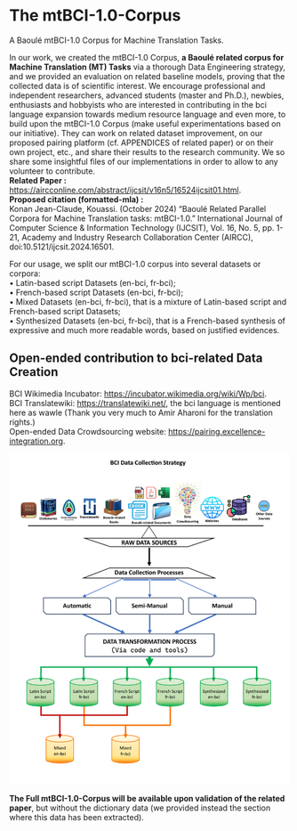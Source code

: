 # The mtBCI-1.0-Corpus
A Baoulé mtBCI-1.0 Corpus for Machine Translation Tasks.

In our work, we created the mtBCI-1.0 Corpus, **a Baoulé related corpus for Machine Translation (MT) Tasks** via a thorough Data Engineering strategy, and we provided an evaluation on related baseline models, proving that the collected data is of scientific interest. 
We encourage professional and independent researchers, advanced students (master and Ph.D.), newbies, enthusiasts and hobbyists who are interested in contributing in the bci language expansion towards medium resource language and even more, to build upon the mtBCI-1.0 Corpus (make useful experimentations based on our initiative). They can work on related dataset improvement, on our proposed pairing platform (cf. APPENDICES of related paper) or on their own project, etc., and share their results to the research community. 
We so share some insightful files of our implementations in order to allow to any volunteer to contribute.   <br/>
**Related Paper :** https://aircconline.com/abstract/ijcsit/v16n5/16524ijcsit01.html. <br/>
**Proposed citation (formatted-mla) :**   <br/>Konan Jean-Claude, Kouassi. (October 2024) “Baoulé Related Parallel Corpora for Machine Translation tasks: mtBCI-1.0.” International Journal of Computer Science & Information Technology (IJCSIT), Vol. 16, No. 5, pp. 1-21, Academy and Industry Research Collaboration Center (AIRCC), doi:10.5121/ijcsit.2024.16501.


For our usage, we split our mtBCI-1.0 corpus into several datasets or corpora:  <br/>
•	Latin-based script Datasets (en-bci, fr-bci); <br/>
•	French-based script Datasets (en-bci, fr-bci); <br/>
•	Mixed Datasets (en-bci, fr-bci), that is a mixture of Latin-based script and French-based script Datasets; <br/>
•	Synthesized Datasets (en-bci, fr-bci), that is a French-based synthesis of expressive and much more readable words, based on justified evidences. <br/>

## Open-ended contribution to bci-related Data Creation  <br/>
BCI Wikimedia Incubator: https://incubator.wikimedia.org/wiki/Wp/bci.  <br/>
BCI Translatewiki: https://translatewiki.net/, the bci language is mentioned here as wawle (Thank you very much to Amir Aharoni for the translation rights.)  <br/>
Open-ended Data Crowdsourcing website: https://pairing.excellence-integration.org. <br/>

![My Awesome Project](BCI-DataCollectionStrategy.png)

**The Full mtBCI-1.0-Corpus will be available upon validation of the related paper**, but without the dictionary data (we provided instead the section where this data has been extracted).
